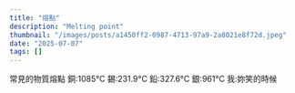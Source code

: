 ```yaml
---
title: "熔點"
description: "Melting point"
thumbnail: "/images/posts/a1450ff2-0987-4713-97a9-2a8021e8f72d.jpeg"
date: "2025-07-07"
tags: []
---
```


常見的物質熔點
銅:1085°C
錫:231.9°C
鉛:327.6°C
銀:961°C
我:妳笑的時候

